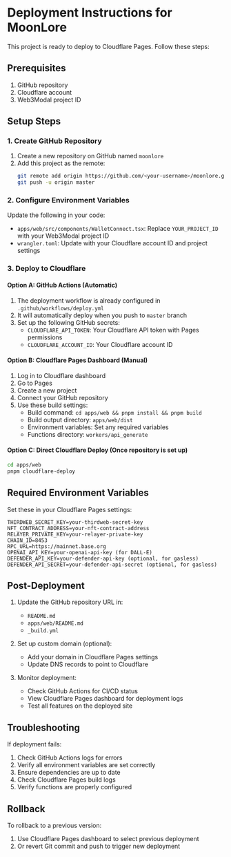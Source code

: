 # Deployment Instructions for MoonLore

This project is ready to deploy to Cloudflare Pages. Follow these steps:

## Prerequisites

1. GitHub repository
2. Cloudflare account
3. Web3Modal project ID

## Setup Steps

### 1. Create GitHub Repository

1. Create a new repository on GitHub named `moonlore`
2. Add this project as the remote:
   ```bash
   git remote add origin https://github.com/<your-username>/moonlore.git
   git push -u origin master
   ```

### 2. Configure Environment Variables

Update the following in your code:
- `apps/web/src/components/WalletConnect.tsx`: Replace `YOUR_PROJECT_ID` with your Web3Modal project ID
- `wrangler.toml`: Update with your Cloudflare account ID and project settings

### 3. Deploy to Cloudflare

#### Option A: GitHub Actions (Automatic)
1. The deployment workflow is already configured in `.github/workflows/deploy.yml`
2. It will automatically deploy when you push to `master` branch
3. Set up the following GitHub secrets:
   - `CLOUDFLARE_API_TOKEN`: Your Cloudflare API token with Pages permissions
   - `CLOUDFLARE_ACCOUNT_ID`: Your Cloudflare account ID

#### Option B: Cloudflare Pages Dashboard (Manual)
1. Log in to Cloudflare dashboard
2. Go to Pages
3. Create a new project
4. Connect your GitHub repository
5. Use these build settings:
   - Build command: `cd apps/web && pnpm install && pnpm build`
   - Build output directory: `apps/web/dist`
   - Environment variables: Set any required variables
   - Functions directory: `workers/api_generate`

#### Option C: Direct Cloudflare Deploy (Once repository is set up)
```bash
cd apps/web
pnpm cloudflare-deploy
```

## Required Environment Variables

Set these in your Cloudflare Pages settings:

```
THIRDWEB_SECRET_KEY=your-thirdweb-secret-key
NFT_CONTRACT_ADDRESS=your-nft-contract-address
RELAYER_PRIVATE_KEY=your-relayer-private-key
CHAIN_ID=8453
RPC_URL=https://mainnet.base.org
OPENAI_API_KEY=your-openai-api-key (for DALL-E)
DEFENDER_API_KEY=your-defender-api-key (optional, for gasless)
DEFENDER_API_SECRET=your-defender-api-secret (optional, for gasless)
```

## Post-Deployment

1. Update the GitHub repository URL in:
   - `README.md`
   - `apps/web/README.md`
   - `_build.yml`

2. Set up custom domain (optional):
   - Add your domain in Cloudflare Pages settings
   - Update DNS records to point to Cloudflare

3. Monitor deployment:
   - Check GitHub Actions for CI/CD status
   - View Cloudflare Pages dashboard for deployment logs
   - Test all features on the deployed site

## Troubleshooting

If deployment fails:
1. Check GitHub Actions logs for errors
2. Verify all environment variables are set correctly
3. Ensure dependencies are up to date
4. Check Cloudflare Pages build logs
5. Verify functions are properly configured

## Rollback

To rollback to a previous version:
1. Use Cloudflare Pages dashboard to select previous deployment
2. Or revert Git commit and push to trigger new deployment